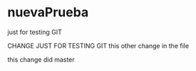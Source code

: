# nuevaPrueba
just for testing GIT

CHANGE JUST FOR TESTING GIT
this other change in the file

this change did master
